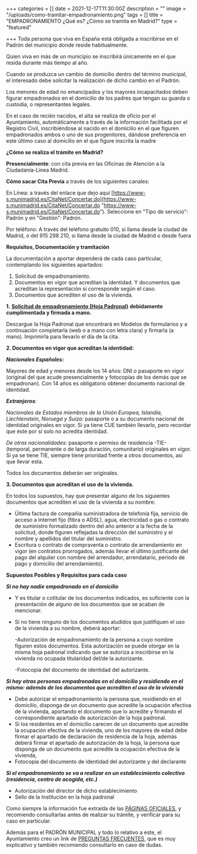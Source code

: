 +++
categories = []
date = 2021-12-17T11:30:00Z
description = ""
image = "/uploads/como-tramitar-empadronamiento.png"
tags = []
title = "EMPADRONAMIENTO ¿Qué es? ¿Cómo se tramita en Madrid?"
type = "featured"

+++
Toda persona que viva en España está obligada a inscribirse en el Padrón del municipio donde reside habitualmente.

Quien viva en más de un municipio se inscribirá únicamente en el que resida durante más tiempo al año.

Cuando se produzca un cambio de domicilio dentro del término municipal, el interesado debe solicitar la realización de dicho cambio en el Padrón.

Los menores de edad no emancipados y los mayores incapacitados deben figurar empadronados en el domicilio de los padres que tengan su guarda o custodia, o representantes legales.

En el caso de recién nacidos, el alta se realiza de oficio por el Ayuntamiento, automáticamente a través de la información facilitada por el Registro Civil, inscribiéndose al nacido en el domicilio en el que figuren empadronados ambos o uno de sus progenitores, dándose preferencia en este último caso al domicilio en el que figure inscrita la madre

**¿Cómo se realiza el trámite en Madrid?**

**Presencialmente**: con cita previa en las Oficinas de Atención a la Ciudadanía-Línea Madrid.

**Cómo sacar Cita Previa** a través de los siguientes canales:

En Línea: a través del enlace que dejo aquí  [https://www-s.munimadrid.es/CitaNet/Concertar.do](https://www-s.munimadrid.es/CitaNet/Concertar.do "https://www-s.munimadrid.es/CitaNet/Concertar.do"). Seleccione en "Tipo de servicio": Padrón y en "Gestión": Padrón.

Por teléfono: A través del teléfono gratuito 010, si llama desde la ciudad de Madrid, o del 915 298 210, si llama desde la ciudad de Madrid o desde fuera

**Requisitos, Documentación y tramitación**

La documentación a aportar dependerá de cada caso particular, contemplando los siguientes apartados:

1. Solicitud de empadronamiento.
2. Documentos en vigor que acreditan la identidad. Y documentos que acreditan la representación si corresponde según el caso.
3. Documentos que acrediten el uso de la vivienda.

**1.** [**Solicitud de empadronamiento (Hoja Padronal)**](https://sede.madrid.es/UnidadesDescentralizadas/UDCEstadistica/TramitesMunicipales/Ficheros/Hojapadronal.pdf "HojaPadronal") **debidamente cumplimentada y firmada a mano.**

Descargue la Hoja Padronal que encontrará en Modelos de formularios y a continuación completarla (web o a mano con letra clara) y firmarla (a mano). Imprimirla para llevarlo el día de la cita.

**2. Documentos en vigor que acreditan la identidad:**

**_Nacionales Españoles:_**

Mayores de edad y menores desde los 14 años: DNI o pasaporte en vigor (original del que acude presencialmente y fotocopias de los demás que se empadronan). Con 14 años es obligatorio obtener documento nacional de identidad.

**_Extranjeros_**_:_

_Nacionales de Estados miembros de la Unión Europea, Islandia, Liechtenstein, Noruega y Suiza:_ pasaporte o a su documento nacional de identidad originales en vigor. Si ya tiene CUE también llevarlo, pero recordar que éste por sí solo no acredita identidad.

_De otras nacionalidades:_ pasaporte o permiso de residencia -TIE- (temporal, permanente o de larga duración, comunitario) originales en vigor. Si ya se tiene TIE, siempre tiene prioridad frente a otros documentos, así que llevar esta.

Todos los documentos deberán ser originales.

**3. Documentos que acreditan el uso de la vivienda.**

En todos los supuestos, hay que presentar alguno de los siguientes documentos que acrediten el uso de la vivienda a su nombre:

* Última factura de compañía suministradora de telefonía fija, servicio de acceso a internet fijo (fibra o ADSL), agua, electricidad o gas o contrato de suministro formalizado dentro del año anterior a la fecha de la solicitud, donde figuren reflejadas la dirección del suministro y el nombre y apellidos del titular del suministro.
* Escritura o contrato de compraventa o contrato de arrendamiento en vigor (en contratos prorrogados, además llevar el último justificante del pago del alquiler con nombre del arrendador, arrendatario, periodo de pago y domicilio del arrendamiento).

**Supuestos Posibles y Requisitos para cada caso**

**_Si no hay nadie empadronado en el domicilio_**

* Y es titular o cotitular de los documentos indicados, es suficiente con la presentación de alguno de los documentos que se acaban de mencionar.
* Si no tiene ninguno de los documentos aludidos que justifiquen el uso de la vivienda a su nombre, deberá aportar:

  \-Autorización de empadronamiento de la persona a cuyo nombre figuren estos documentos. Esta autorización se puede otorgar en la misma hoja padronal indicando que se autoriza a inscribirse en la vivienda no ocupada titularidad del/de la autorizante.

  \-Fotocopia del documento de identidad del autorizante.

**_Si hay otras personas empadronadas en el domicilio y residiendo en el mismo: además de los documentos que acrediten el uso de la vivienda_**

* Debe autorizar el empadronamiento la persona que, residiendo en el domicilio, disponga de un documento que acredite la ocupación efectiva de la vivienda, aportando el documento que lo acredite y firmando el correspondiente apartado de autorización de la hoja padronal.
* Si los residentes en el domicilio carecen de un documento que acredite la ocupación efectiva de la vivienda, uno de los mayores de edad debe firmar el apartado de declaración de residencia de la hoja, además deberá firmar el apartado de autorización de la hoja, la persona que disponga de un documento que acredite la ocupación efectiva de la vivienda,
* Fotocopia del documento de identidad del autorizante y del declarante

**_Si el empadronamiento se va a realizar en un establecimiento colectivo (residencia, centro de acogida, etc.)_**

* Autorización del director de dicho establecimiento
* Sello de la Institución en la hoja padronal

Como siempre la información fue extraída de las [PÁGINAS OFICIALES](https://sede.madrid.es/portal/site/tramites/menuitem.62876cb64654a55e2dbd7003a8a409a0/?vgnextoid=3e3debb41f6e2410VgnVCM2000000c205a0aRCRD&vgnextchannel=775ba38813180210VgnVCM100000c90da8c0RCRD&vgnextfmt=default), y recomiendo consultarlas antes de realizar su trámite, y verificar para su caso en particular.

Además para el PADRÓN MUNICIPAL y todo lo relativo a este, el Ayuntamiento creo un link de [PREGUNTAS FRECUENTES](https://sede.madrid.es/portal/site/tramites/menuitem.1f3361415fda829be152e15284f1a5a0/?vgnextoid=ebde77db57d64410VgnVCM2000000c205a0aRCRD&vgnextchannel=775ba38813180210VgnVCM100000c90da8c0RCRD&vgnextfmt=default), que es muy explicativo y también recomiendo consultarlo en caso de dudas.
